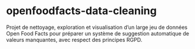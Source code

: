 # openfoodfacts-data-cleaning
Projet de nettoyage, exploration et visualisation d’un large jeu de données Open Food Facts pour préparer un système de suggestion automatique de valeurs manquantes, avec respect des principes RGPD.
